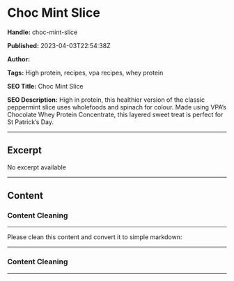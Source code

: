 # Choc Mint Slice

**Handle:** choc-mint-slice

**Published:** 2023-04-03T22:54:38Z

**Author:**  

**Tags:** High protein, recipes, vpa recipes, whey protein

**SEO Title:** Choc Mint Slice

**SEO Description:** High in protein, this healthier version of the classic peppermint slice uses wholefoods and spinach for colour. Made using VPA’s Chocolate Whey Protein Concentrate, this layered sweet treat is perfect for St Patrick’s Day.

---

## Excerpt

No excerpt available

---

## Content

### Content Cleaning

---

Please clean this content and convert it to simple markdown:

---

### Content Cleaning

---

